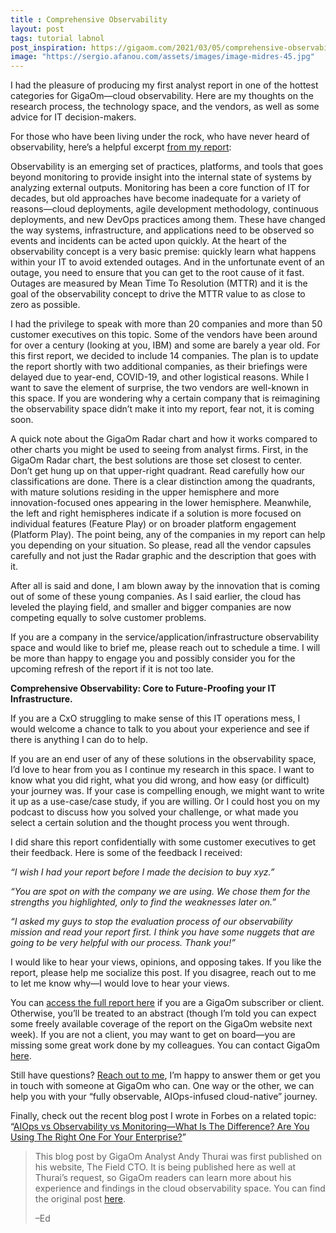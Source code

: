 ```yaml
---
title : Comprehensive Observability
layout: post
tags: tutorial labnol
post_inspiration: https://gigaom.com/2021/03/05/comprehensive-observability/
image: "https://sergio.afanou.com/assets/images/image-midres-45.jpg"
---
```


<p>I had the pleasure of producing my first analyst report in one of the hottest categories for GigaOm—cloud observability. Here are my thoughts on the research process, the technology space, and the vendors, as well as some advice for IT decision-makers.</p>
<p>For those who have been living under the rock, who have never heard of observability, here’s a helpful excerpt <a href="https://gigaom.com/report/gigaom-radar-for-cloud-observability/" target="_blank" rel="noopener">from my report</a>:</p>
<p>Observability is an emerging set of practices, platforms, and tools that goes beyond monitoring to provide insight into the internal state of systems by analyzing external outputs. Monitoring has been a core function of IT for decades, but old approaches have become inadequate for a variety of reasons—cloud deployments, agile development methodology, continuous deployments, and new DevOps practices among them. These have changed the way systems, infrastructure, and applications need to be observed so events and incidents can be acted upon quickly. At the heart of the observability concept is a very basic premise: quickly learn what happens within your IT to avoid extended outages. And in the unfortunate event of an outage, you need to ensure that you can get to the root cause of it fast. Outages are measured by Mean Time To Resolution (MTTR) and it is the goal of the observability concept to drive the MTTR value to as close to zero as possible.</p>
<p>I had the privilege to speak with more than 20 companies and more than 50 customer executives on this topic. Some of the vendors have been around for over a century (looking at you, IBM) and some are barely a year old. For this first report, we decided to include 14 companies. The plan is to update the report shortly with two additional companies, as their briefings were delayed due to year-end, COVID-19, and other logistical reasons. While I want to save the element of surprise, the two vendors are well-known in this space. If you are wondering why a certain company that is reimagining the observability space didn’t make it into my report, fear not, it is coming soon.</p>
<p>A quick note about the GigaOm Radar chart and how it works compared to other charts you might be used to seeing from analyst firms. First, in the GigaOm Radar chart, the best solutions are those set closest to center. Don’t get hung up on that upper-right quadrant. Read carefully how our classifications are done. There is a clear distinction among the quadrants, with mature solutions residing in the upper hemisphere and more innovation-focused ones appearing in the lower hemisphere. Meanwhile, the left and right hemispheres indicate if a solution is more focused on individual features (Feature Play) or on broader platform engagement (Platform Play). The point being, any of the companies in my report can help you depending on your situation. So please, read all the vendor capsules carefully and not just the Radar graphic and the description that goes with it.</p>
<p>After all is said and done, I am blown away by the innovation that is coming out of some of these young companies. As I said earlier, the cloud has leveled the playing field, and smaller and bigger companies are now competing equally to solve customer problems.</p>
<p>If you are a company in the service/application/infrastructure observability space and would like to brief me, please reach out to schedule a time. I will be more than happy to engage you and possibly consider you for the upcoming refresh of the report if it is not too late.</p>
<p><strong>Comprehensive Observability: Core to Future-Proofing your IT Infrastructure.</strong></p>
<p>If you are a CxO struggling to make sense of this IT operations mess, I would welcome a chance to talk to you about your experience and see if there is anything I can do to help.</p>
<p>If you are an end user of any of these solutions in the observability space, I’d love to hear from you as I continue my research in this space. I want to know what you did right, what you did wrong, and how easy (or difficult) your journey was. If your case is compelling enough, we might want to write it up as a use-case/case study, if you are willing. Or I could host you on my podcast to discuss how you solved your challenge, or what made you select a certain solution and the thought process you went through.</p>
<p>I did share this report confidentially with some customer executives to get their feedback. Here is some of the feedback I received:</p>
<p><em>“I wish I had your report before I made the decision to buy xyz.”</em></p>
<p><em>“You are spot on with the company we are using. We chose them for the strengths you highlighted, only to find the weaknesses later on.”</em></p>
<p><em>“I asked my guys to stop the evaluation process of our observability mission and read your report first. I think you have some nuggets that are going to be very helpful with our process. Thank you!”</em></p>
<p>I would like to hear your views, opinions, and opposing takes. If you like the report, please help me socialize this post. If you disagree, reach out to me to let me know why—I would love to hear your views.</p>
<p>You can <a href="https://gigaom.com/report/gigaom-radar-for-cloud-observability/" target="_blank" rel="noopener">access the full report here</a> if you are a GigaOm subscriber or client. Otherwise, you’ll be treated to an abstract (though I’m told you can expect some freely available coverage of the report on the GigaOm website next week). If you are not a client, you may want to get on board—you are missing some great work done by my colleagues. You can contact GigaOm<a href="mailto:sales@gigaom.com" target="_blank" rel="noopener"> here</a>.</p>
<p>Still have questions? <a href="mailto:info@thefieldcto.com">Reach out to me</a>, I’m happy to answer them or get you in touch with someone at GigaOm who can. One way or the other, we can help you with your “fully observable, AIOps-infused cloud-native” journey.</p>
<p>Finally, check out the recent blog post I wrote in Forbes on a related topic: “<a href="https://thefieldcto.com/aiops-vs-observability-vs-monitoring-what-is-the-difference-are-you-using-the-right-one-for-your-enterprise/" target="_blank" rel="noopener">AIOps vs Observability vs Monitoring—What Is The Difference? Are You Using The Right One For Your Enterprise?</a>”</p>
<blockquote><p>This blog post by GigaOm Analyst Andy Thurai was first published on his website, The Field CTO. It is being published here as well at Thurai’s request, so GigaOm readers can learn more about his experience and findings in the cloud observability space. You can find the original post <a href="https://thefieldcto.com/comprehensive-observability-is-core-to-future-proofing-your-it-infrastructure/" target="_blank" rel="noopener">here</a>.</p>
<p>&#8211;Ed</p></blockquote>
